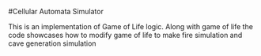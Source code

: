 #Cellular Automata Simulator

This is an implementation of Game of Life logic. Along with game of life the code showcases how to modify game of life to make fire simulation and cave generation simulation
